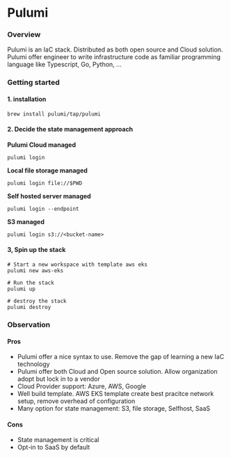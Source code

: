 # Pulumi

### Overview
Pulumi is an IaC stack. Distributed as both open source and Cloud solution. Pulumi offer engineer to write infrastructure code as familiar programming language like Typescript, Go, Python, ...

### Getting started

#### 1. installation

```shell
brew install pulumi/tap/pulumi
```

#### 2. Decide the state management approach

**Pulumi Cloud managed**

```shell
pulumi login
```

**Local file storage managed**

```shell
pulumi login file://$PWD
```

**Self hosted server managed**

```shell
pulumi login --endpoint
```

**S3 managed**

```shell
pulumi login s3://<bucket-name>
```

#### 3, Spin up the stack

```shell
# Start a new workspace with template aws eks
pulumi new aws-eks

# Run the stack
pulumi up

# destroy the stack
pulumi destroy
```

### Observation

#### Pros
- Pulumi offer a nice syntax to use. Remove the gap of learning a new IaC technology
- Pulumi offer both Cloud and Open source solution. Allow organization adopt but lock in to a vendor
- Cloud Provider support: Azure, AWS, Google
- Well build template. AWS EKS template create best pracitce network setup, remove overhead of configuration
- Many option for state management: S3, file storage, Selfhost, SaaS

#### Cons
- State management is critical
- Opt-in to SaaS by default
